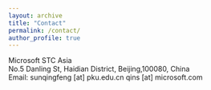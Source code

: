 ```yaml
---
layout: archive
title: "Contact"
permalink: /contact/
author_profile: true
---
```

Microsoft STC Asia<br>
No.5 Danling St, Haidian District, Beijing,100080, China<br>
Email: sunqingfeng [at] pku.edu.cn qins [at] microsoft.com
